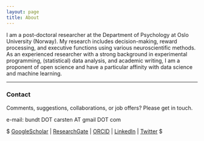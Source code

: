 ```yaml
---
layout: page
title: About
---
```


I am a post-doctoral researcher at the Department of Psychology at Oslo University (Norway). My research includes decision-making, reward processing, and executive functions using various neuroscientific methods. As an experienced researcher with a strong background in experimental programming, (statistical) data analysis, and academic writing, I am a proponent of open science and have a particular affinity with data science and machine learning.

---
### Contact
Comments, suggestions, collaborations, or job offers? Please get in touch.

e-mail: bundt DOT carsten AT gmail DOT com

$ [GoogleScholar](https://scholar.google.be/citations?user=XVWNeUUAAAAJ&hl=de) | [ResearchGate](https://www.researchgate.net/profile/Carsten-Bundt) | [ORCID](https://orcid.org/0000-0002-3464-2330) | [LinkedIn](https://no.linkedin.com/in/carsten-bundt-phd-2a8806194) | [Twitter](https://twitter.com/neuronculus) $
